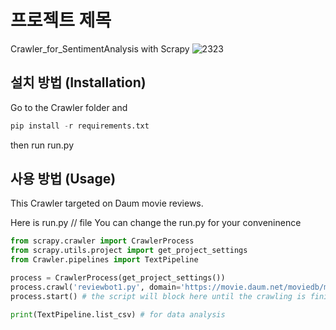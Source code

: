 # 프로젝트 제목
Crawler_for_SentimentAnalysis with Scrapy
![2323](https://user-images.githubusercontent.com/43494047/93021119-f1d46580-f61b-11ea-9a70-ed591cdd50ac.png)

## 설치 방법 (Installation)
Go to the Crawler folder and
```python
pip install -r requirements.txt
```
then run run.py

## 사용 방법 (Usage)
This Crawler targeted on Daum movie reviews.

Here is run.py // file
You can change the run.py for your conveninence

```python
from scrapy.crawler import CrawlerProcess
from scrapy.utils.project import get_project_settings
from Crawler.pipelines import TextPipeline

process = CrawlerProcess(get_project_settings())
process.crawl('reviewbot1.py', domain='https://movie.daum.net/moviedb/main?movieId=2') # you can change the url.
process.start() # the script will block here until the crawling is finished

print(TextPipeline.list_csv) # for data analysis
```
